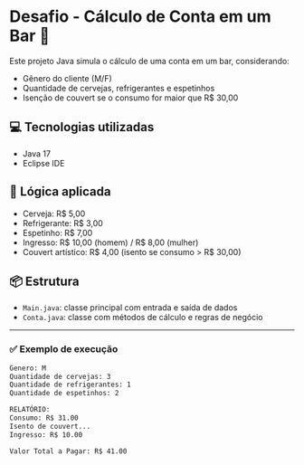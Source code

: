 # Desafio - Cálculo de Conta em um Bar 🍻

Este projeto Java simula o cálculo de uma conta em um bar, considerando:
- Gênero do cliente (M/F)
- Quantidade de cervejas, refrigerantes e espetinhos
- Isenção de couvert se o consumo for maior que R$ 30,00

## 💻 Tecnologias utilizadas
- Java 17
- Eclipse IDE

## 📄 Lógica aplicada
- Cerveja: R$ 5,00
- Refrigerante: R$ 3,00
- Espetinho: R$ 7,00
- Ingresso: R$ 10,00 (homem) / R$ 8,00 (mulher)
- Couvert artístico: R$ 4,00 (isento se consumo > R$ 30,00)

## 📦 Estrutura
- `Main.java`: classe principal com entrada e saída de dados
- `Conta.java`: classe com métodos de cálculo e regras de negócio

---

### ✅ Exemplo de execução

```bash
Genero: M
Quantidade de cervejas: 3
Quantidade de refrigerantes: 1
Quantidade de espetinhos: 2

RELATÓRIO:
Consumo: R$ 31.00
Isento de couvert...
Ingresso: R$ 10.00

Valor Total a Pagar: R$ 41.00
